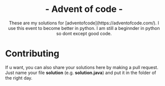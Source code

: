 <div align="center">
    <h1>- Advent of code -</h1>
</div>
<div align="center" >
    These are my solutions for [adventofcode](https://adventofcode.com/). I use this event to become better in python. I am still a beginnder in python so dont except good code.
</div>


<h1>Contributing</h1>

If u want, you can also share your solutions here by making a pull request. Just name your file **solution** (e.g. **solution.java**) and put it in the folder of the right day.




